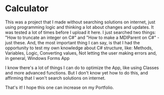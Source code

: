 # Calculator

This was a project that I made without searching solutions on internet, just using programming logic and thinking a lot about changes and updates. It was tested a lot of times before I upload it here. I just searched two things: "How to truncate an integer on C#" and "How to make a MDIParent on C#" - just these. And, the most important thing I can say, is that I had the opportunity to test my own knowledge about C# structure, like: Methods, Variables, Logic, Converting values, Not letting the user making errors and, in general, Windows Forms App

I know there's a lot of things I can do to optimize the App, like using Classes and more advanced functions. But I don't know yet how to do this, and affirming that I won't search solutions on internet.

That's it! I hope this one can increase on my Portfolio.
